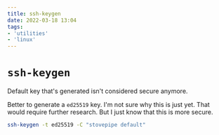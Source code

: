 ```yaml
---
title: ssh-keygen
date: 2022-03-18 13:04
tags:
- 'utilities'
- 'linux'
---
```


# `ssh-keygen`

Default key that's generated isn't considered secure anymore. 

Better to generate a `ed25519` key. I'm not sure why this is just yet. That would require further research. But I just know that this is more secure. 

```bash
ssh-keygen -t ed25519 -C "stovepipe default"
```